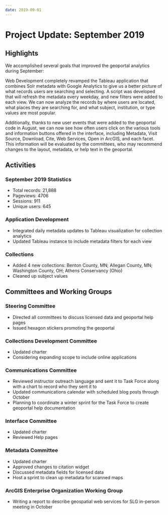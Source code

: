 ```yaml
---
date: 2019-09-01
---
```


# Project Update: September 2019

<!-- more -->

## Highlights

We accomplished several goals that improved the geoportal analytics
during September:

Web Development completely revamped the Tableau application that
combines Solr metadata with Google Analytics to give us a better picture
of what records users are searching and selecting. A script was
developed that will refresh the metadata every weekday, and new filters
were added to each view. We can now analyze the records by where users
are located, what places they are searching for, and what subject,
institution, or type values are most popular. 

Additionally, thanks to new user events that were added to the geoportal code in August, we can now see how often users click on the various tools and information buttons offered in the interface, including Metadata, Visit Source, Download, Cite, Web Services, Open in ArcGIS, and each facet. This information will be evaluated by the committees, who may recommend changes to the layout, metadata, or help text in the geoportal.


## Activities

### September 2019 Statistics

* Total records: 21,888
* Pageviews: 4706
* Sessions: 911
* Unique users: 645


### Application Development

-   Integrated daily metadata updates to Tableau visualization for collection analytics
-   Updated Tableau instance to include metadata filters for each view


### Collections

-   Added 4 new collections: Benton County, MN; Allegan County, MN;
    Washington County, OH; Athens Conservancy (Ohio)
-   Cleaned up subject values

## Committees and Working Groups

### Steering Committee

-   Directed all committees to discuss licensed data and geoportal help pages
-   Issued hexagon stickers promoting the geoportal

### Collections Development Committee

-   Updated charter
-   Considering expanding scope to include online applications

### Communications Committee

-   Reviewed instructor outreach language and sent it to Task Force along with a chart to record who they sent it to
-   Updated communications calendar with scheduled blog posts through  October
-   Planning to coordinate a winter sprint for the Task Force to create geoportal help documentation

### Interface Committee

-   Updated charter
-   Reviewed Help pages

### Metadata Committee

-   Updated charter
-   Approved changes to citation widget
-   Discussed metadata fields for licensed data
-   Host a sprint to clean up metadata for scanned maps

### ArcGIS Enterprise Organization Working Group

-   Writing a report to describe geospatial web services for SLG in-person meeting in October
